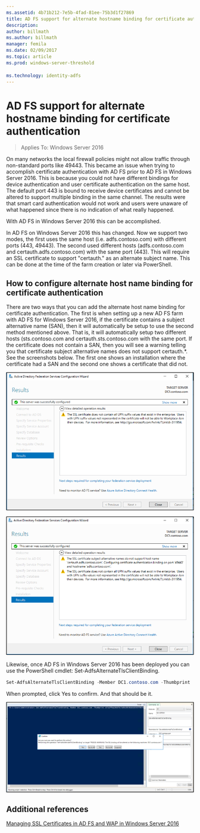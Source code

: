 ```yaml
---
ms.assetid: 4b71b212-7e5b-4fad-81ee-75b3d1f27869
title: AD FS support for alternate hostname binding for certificate authentication
description:
author: billmath
ms.author: billmath
manager: femila
ms.date: 02/09/2017
ms.topic: article
ms.prod: windows-server-threshold

ms.technology: identity-adfs
---
```

# AD FS support for alternate hostname binding for certificate authentication

>Applies To: Windows Server 2016

On many networks the local firewall policies might not allow traffic through non-standard ports like 49443. This became an issue when trying to accomplish certificate authentication with AD FS prior to AD FS in Windows Server 2016. This is because you could not have different bindings for device authentication and user certificate authentication on the same host. The default port 443 is bound to receive device certificates and cannot be altered to support multiple binding in the same channel. The results were that smart card authentication would not work and users were unaware of what happened since there is no indication of what really happened.  
  
With AD FS in Windows Server 2016 this can be accomplished.
  
In AD FS on Windows Server 2016 this has changed. Now we support two modes, the first uses the same host (i.e. adfs.contoso.com) with different ports (443, 49443). The second used different hosts (adfs.contoso.com and certauth.adfs.contoso.com) with the same port (443). This will require an SSL certificate to support "certauth.<adfs-service-name>" as an alternate subject name. This can be done at the time of the farm creation or later via PowerShell.  
  
## How to configure alternate host name binding for certificate authentication  
There are two ways that you can add the alternate host name binding for certificate authentication. The first is when setting up a new AD FS farm with AD FS for Windows Server 2016, if the certificate contains a subject alternative name (SAN), then it will automatically be setup to use the second method mentioned above. That is, it will automatically setup two different hosts (sts.contoso.com and certauth.sts.contoso.com with the same port. If the certificate does not contain a SAN, then you will see a warning telling you that certificate subject alternative names does not support certauth.*. See the screenshots below. The first one shows an installation where the certificate had a SAN and the second one shows a certificate that did not.  
  
![alternate hostname binding](media/AD-FS-support-for-alternate-hostname-binding-for-certificate-authentication/ADFS_CA_1.png)  
  
![alternate hostname binding](media/AD-FS-support-for-alternate-hostname-binding-for-certificate-authentication/ADFS_CA_2.png)  
  
Likewise, once AD FS in Windows Server 2016 has been deployed you can use the PowerShell cmdlet: Set-AdfsAlternateTlsClientBinding.
  
```powershell
Set-AdfsAlternateTlsClientBinding -Member DC1.contoso.com -Thumbprint '<thumbprint of cert>'
```

When prompted, click Yes to confirm.  And that should  be it.

![alternate hostname binding](media/AD-FS-support-for-alternate-hostname-binding-for-certificate-authentication/ADFS_CA_3.png)

## Additional references

[Managing SSL Certificates in AD FS and WAP in Windows Server 2016](../operations/Manage-SSL-Certificates-AD-FS-WAP-2016.md)

